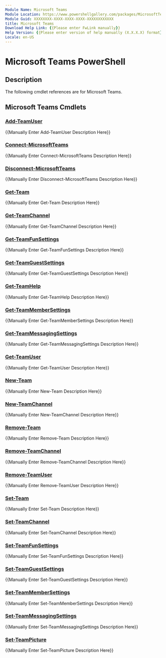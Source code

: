 ```yaml
---
Module Name: Microsoft Teams
Module Location: https://www.powershellgallery.com/packages/MicrosoftTeams/
Module Guid: XXXXXXXX-XXXX-XXXX-XXXX-XXXXXXXXXXXX
title: Microsoft Teams
Download Help Link: {{Please enter FwLink manually}}
Help Version: {{Please enter version of help manually (X.X.X.X) format}}
Locale: en-US
---
```


# Microsoft Teams PowerShell
## Description
The following cmdlet references are for Microsoft Teams.

## Microsoft Teams Cmdlets
### [Add-TeamUser](Add-TeamUser.md)
{{Manually Enter Add-TeamUser Description Here}}

### [Connect-MicrosoftTeams](Connect-MicrosoftTeams.md)
{{Manually Enter Connect-MicrosoftTeams Description Here}}

### [Disconnect-MicrosoftTeams](Disconnect-MicrosoftTeams.md)
{{Manually Enter Disconnect-MicrosoftTeams Description Here}}

### [Get-Team](Get-Team.md)
{{Manually Enter Get-Team Description Here}}

### [Get-TeamChannel](Get-TeamChannel.md)
{{Manually Enter Get-TeamChannel Description Here}}

### [Get-TeamFunSettings](Get-TeamFunSettings.md)
{{Manually Enter Get-TeamFunSettings Description Here}}

### [Get-TeamGuestSettings](Get-TeamGuestSettings.md)
{{Manually Enter Get-TeamGuestSettings Description Here}}

### [Get-TeamHelp](Get-TeamHelp.md)
{{Manually Enter Get-TeamHelp Description Here}}

### [Get-TeamMemberSettings](Get-TeamMemberSettings.md)
{{Manually Enter Get-TeamMemberSettings Description Here}}

### [Get-TeamMessagingSettings](Get-TeamMessagingSettings.md)
{{Manually Enter Get-TeamMessagingSettings Description Here}}

### [Get-TeamUser](Get-TeamUser.md)
{{Manually Enter Get-TeamUser Description Here}}

### [New-Team](New-Team.md)
{{Manually Enter New-Team Description Here}}

### [New-TeamChannel](New-TeamChannel.md)
{{Manually Enter New-TeamChannel Description Here}}

### [Remove-Team](Remove-Team.md)
{{Manually Enter Remove-Team Description Here}}

### [Remove-TeamChannel](Remove-TeamChannel.md)
{{Manually Enter Remove-TeamChannel Description Here}}

### [Remove-TeamUser](Remove-TeamUser.md)
{{Manually Enter Remove-TeamUser Description Here}}

### [Set-Team](Set-Team.md)
{{Manually Enter Set-Team Description Here}}

### [Set-TeamChannel](Set-TeamChannel.md)
{{Manually Enter Set-TeamChannel Description Here}}

### [Set-TeamFunSettings](Set-TeamFunSettings.md)
{{Manually Enter Set-TeamFunSettings Description Here}}

### [Set-TeamGuestSettings](Set-TeamGuestSettings.md)
{{Manually Enter Set-TeamGuestSettings Description Here}}

### [Set-TeamMemberSettings](Set-TeamMemberSettings.md)
{{Manually Enter Set-TeamMemberSettings Description Here}}

### [Set-TeamMessagingSettings](Set-TeamMessagingSettings.md)
{{Manually Enter Set-TeamMessagingSettings Description Here}}

### [Set-TeamPicture](Set-TeamPicture.md)
{{Manually Enter Set-TeamPicture Description Here}}

